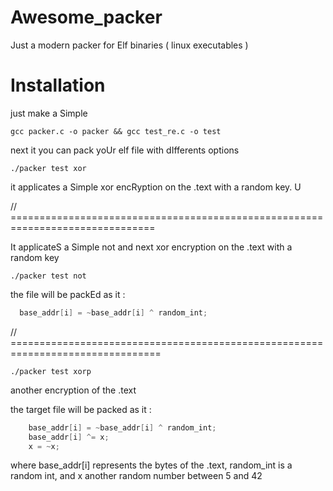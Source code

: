 # Awesome_packer
Just a modern packer for Elf binaries ( linux executables )

# Installation

just make a Simple

```
gcc packer.c -o packer && gcc test_re.c -o test
```

next it you can pack yoUr elf file with dIfferents options

```
./packer test xor
```

it applicates a Simple xor encRyption on the .text with a random key. U


// ===============================================================================

It applicateS a Simple not and next xor encryption on the .text with a random key

```
./packer test not
```

the file will be packEd as it :

```C
  base_addr[i] = ~base_addr[i] ^ random_int;
```

// ================================================================================

```
./packer test xorp
```

another encryption of the .text

the target file will be packed as it :

```C
    base_addr[i] = ~base_addr[i] ^ random_int;
    base_addr[i] ^= x;
    x = ~x;
```

where base_addr[i] represents the bytes of the .text, random_int is a random int, and x another random number between 5 and 42
